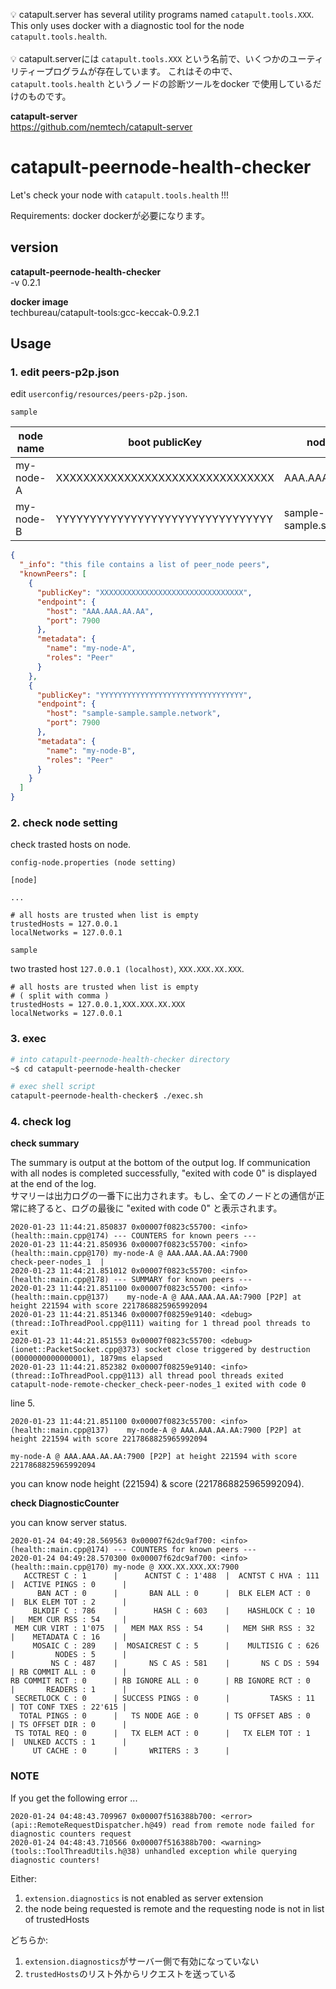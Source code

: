 :bulb: catapult.server has several utility programs named `catapult.tools.XXX`.
This only uses docker with a diagnostic tool for the node `catapult.tools.health`.<br><br>
:bulb: catapult.serverには `catapult.tools.XXX` という名前で、いくつかのユーティリティープログラムが存在しています。
これはその中で、`catapult.tools.health` というノードの診断ツールをdocker で使用しているだけのものです。

**catapult-server**  
https://github.com/nemtech/catapult-server

# catapult-peernode-health-checker

Let's check your node with `catapult.tools.health` !!!

Requirements: docker
dockerが必要になります。

## version

**catapult-peernode-health-checker**  
-v 0.2.1

**docker image**  
techbureau/catapult-tools:gcc-keccak-0.9.2.1

## Usage

### 1. edit peers-p2p.json

edit `userconfig/resources/peers-p2p.json`.

`sample`

| node name | boot publicKey                   | node address                 |
| --------- | -------------------------------- | ---------------------------- |
| my-node-A | XXXXXXXXXXXXXXXXXXXXXXXXXXXXXXXX | AAA.AAA.AA.AA                |
| my-node-B | YYYYYYYYYYYYYYYYYYYYYYYYYYYYYYYY | sample-sample.sample.network |


```json
{
  "_info": "this file contains a list of peer_node peers",
  "knownPeers": [
    {
      "publicKey": "XXXXXXXXXXXXXXXXXXXXXXXXXXXXXXXX",
      "endpoint": {
        "host": "AAA.AAA.AA.AA",
        "port": 7900
      },
      "metadata": {
        "name": "my-node-A",
        "roles": "Peer"
      }
    },
    {
      "publicKey": "YYYYYYYYYYYYYYYYYYYYYYYYYYYYYYYY",
      "endpoint": {
        "host": "sample-sample.sample.network",
        "port": 7900
      },
      "metadata": {
        "name": "my-node-B",
        "roles": "Peer"
      }
    }
  ]
}
```

### 2. check node setting

check trasted hosts on node.

`config-node.properties (node setting)`

```
[node]

...

# all hosts are trusted when list is empty
trustedHosts = 127.0.0.1
localNetworks = 127.0.0.1
```

`sample`

two trasted host `127.0.0.1 (localhost)`, `XXX.XXX.XX.XXX`.

```
# all hosts are trusted when list is empty
# ( split with comma )
trustedHosts = 127.0.0.1,XXX.XXX.XX.XXX
localNetworks = 127.0.0.1
```

### 3. exec

```sh
# into catapult-peernode-health-checker directory
~$ cd catapult-peernode-health-checker

# exec shell script
catapult-peernode-health-checker$ ./exec.sh
```

### 4. check log

**check summary**

The summary is output at the bottom of the output log. If communication with all nodes is completed successfully, "exited with code 0" is displayed at the end of the log.  
サマリーは出力ログの一番下に出力されます。もし、全てのノードとの通信が正常に終了ると、ログの最後に "exited with code 0" と表示されます。

```
2020-01-23 11:44:21.850837 0x00007f0823c55700: <info> (health::main.cpp@174) --- COUNTERS for known peers ---
2020-01-23 11:44:21.850936 0x00007f0823c55700: <info> (health::main.cpp@170) my-node-A @ AAA.AAA.AA.AA:7900
check-peer-nodes_1  |  
2020-01-23 11:44:21.851012 0x00007f0823c55700: <info> (health::main.cpp@178) --- SUMMARY for known peers ---
2020-01-23 11:44:21.851100 0x00007f0823c55700: <info> (health::main.cpp@137)    my-node-A @ AAA.AAA.AA.AA:7900 [P2P] at height 221594 with score 2217868825965992094
2020-01-23 11:44:21.851346 0x00007f08259e9140: <debug> (thread::IoThreadPool.cpp@111) waiting for 1 thread pool threads to exit
2020-01-23 11:44:21.851553 0x00007f0823c55700: <debug> (ionet::PacketSocket.cpp@373) socket close triggered by destruction (0000000000000001), 1879ms elapsed
2020-01-23 11:44:21.852382 0x00007f08259e9140: <info> (thread::IoThreadPool.cpp@113) all thread pool threads exited    
catapult-node-remote-checker_check-peer-nodes_1 exited with code 0
```

line 5.

```
2020-01-23 11:44:21.851100 0x00007f0823c55700: <info> (health::main.cpp@137)    my-node-A @ AAA.AAA.AA.AA:7900 [P2P] at height 221594 with score 2217868825965992094
```

`my-node-A @ AAA.AAA.AA.AA:7900 [P2P] at height 221594 with score 2217868825965992094`

you can know node height (221594) & score (2217868825965992094).

**check DiagnosticCounter**

you can know server status.

```
2020-01-24 04:49:28.569563 0x00007f62dc9af700: <info> (health::main.cpp@174) --- COUNTERS for known peers ---
2020-01-24 04:49:28.570300 0x00007f62dc9af700: <info> (health::main.cpp@170) my-node @ XXX.XX.XXX.XX:7900
   ACCTREST C : 1      |      ACNTST C : 1'488  |  ACNTST C HVA : 111    |  ACTIVE PINGS : 0      |
      BAN ACT : 0      |       BAN ALL : 0      |  BLK ELEM ACT : 0      |  BLK ELEM TOT : 2      |
     BLKDIF C : 786    |        HASH C : 603    |    HASHLOCK C : 10     |   MEM CUR RSS : 54     |
 MEM CUR VIRT : 1'075  |   MEM MAX RSS : 54     |   MEM SHR RSS : 32     |    METADATA C : 16     |
     MOSAIC C : 289    |  MOSAICREST C : 5      |    MULTISIG C : 626    |         NODES : 5      |
         NS C : 487    |       NS C AS : 581    |       NS C DS : 594    | RB COMMIT ALL : 0      |
RB COMMIT RCT : 0      | RB IGNORE ALL : 0      | RB IGNORE RCT : 0      |       READERS : 1      |
 SECRETLOCK C : 0      | SUCCESS PINGS : 0      |         TASKS : 11     | TOT CONF TXES : 22'615 |
  TOTAL PINGS : 0      |   TS NODE AGE : 0      | TS OFFSET ABS : 0      | TS OFFSET DIR : 0      |
 TS TOTAL REQ : 0      |   TX ELEM ACT : 0      |   TX ELEM TOT : 1      |  UNLKED ACCTS : 1      |
     UT CACHE : 0      |       WRITERS : 3      |  
```

### NOTE

If you get the following error ...

```
2020-01-24 04:48:43.709967 0x00007f516388b700: <error> (api::RemoteRequestDispatcher.h@49) read from remote node failed for diagnostic counters request
2020-01-24 04:48:43.710566 0x00007f516388b700: <warning> (tools::ToolThreadUtils.h@38) unhandled exception while querying diagnostic counters!
```

Either:

1. `extension.diagnostics` is not enabled as server extension
2. the node being requested is remote and the requesting node is not in list of trustedHosts

どちらか:

1. `extension.diagnostics`がサーバー側で有効になっていない
2. `trustedHosts`のリスト外からリクエストを送っている
